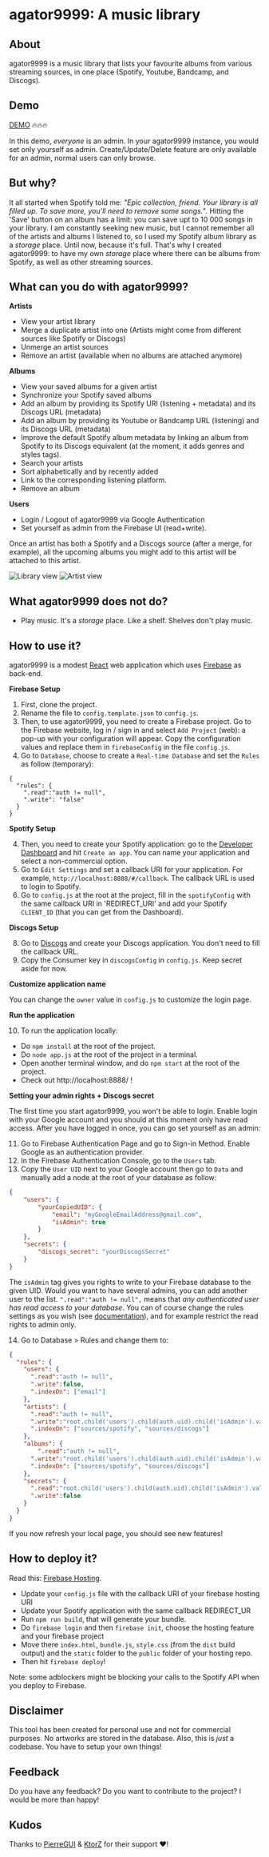 # agator9999: A music library

## About
agator9999 is a music library that lists your favourite albums from various streaming sources, in one place (Spotify, Youtube, Bandcamp, and Discogs).

## Demo

[DEMO](https://agator9999-demo.firebaseapp.com) 🔥🔥🔥

In this demo, *everyone* is an admin. In your agator9999 instance, you would set only yourself as admin. Create/Update/Delete feature are only available for an admin, normal users can only browse.

## But why?
It all started when Spotify told me: *"Epic collection, friend. Your library is all filled up. To save more, you'll need to remove some songs."*. Hitting the 'Save' button on an album has a limit: you can save upt to 10 000 songs in your library. I am constantly seeking new music, but I cannot remember all of the artists and albums I listened to, so I used my Spotify album library as a *storage* place. Until now, because it's full. That's why I created agator9999: to have my own *storage* place where there can be albums from Spotify, as well as other streaming sources.

## What can you do with agator9999?

**Artists**
- View your artist library
- Merge a duplicate artist into one (Artists might come from different sources like Spotify or Discogs)
- Unmerge an artist sources
- Remove an artist (available when no albums are attached anymore)

**Albums**
- View your saved albums for a given artist
- Synchronize your Spotify saved albums
- Add an album by providing its Spotify URI (listening + metadata) and its Discogs URL (metadata)
- Add an album by providing its Youtube or Bandcamp URL (listening) and its Discogs URL (metadata)
- Improve the default Spotify album metadata by linking an album from Spotify to its Discogs equivalent (at the moment, it adds genres and styles tags).
- Search your artists
- Sort alphabetically and by recently added
- Link to the corresponding listening platform.
- Remove an album

**Users**
- Login / Logout of agator9999 via Google Authentication
- Set yourself as admin from the Firebase UI (read+write).

Once an artist has both a Spotify and a Discogs source (after a merge, for example), all the upcoming albums you might add to this artist will be attached to this artist.

![Library view](https://github.com/agatheblues/agator9999/blob/master/static/images/library.png)
![Artist view](https://github.com/agatheblues/agator9999/blob/master/static/images/artist.png)

## What agator9999 does not do?

- Play music. It's a *storage* place. Like a shelf. Shelves don't play music.

## How to use it?
agator9999 is a modest [React](https://reactjs.org/) web application which uses [Firebase](https://firebase.google.com/?authuser=0) as back-end.

**Firebase Setup**

1. First, clone the project.
2. Rename the file to `config.template.json` to `config.js`.
2. Then, to use agator9999, you need to create a Firebase project. Go to the Firebase website, log in / sign in and select `Add Project` (web): a pop-up with your configuration will appear. Copy the configuration values and replace them in `firebaseConfig` in the file `config.js`.
3. Go to `Database`, choose to create a `Real-time Database` and set the `Rules` as follow (temporary):

```
{
  "rules": {
    ".read":"auth != null",
    ".write": "false"
  }
}
```

**Spotify Setup**

4. Then, you need to create your Spotify application: go to the [Developer Dashboard](https://beta.developer.spotify.com/dashboard/login) and hit `Create an app`. You can name your application and select a non-commercial option.
6. Go to `Edit Settings` and set a callback URI for your application. For example, `http://localhost:8888/#/callback`. The callback URL is used to login to Spotify.
7. Go to `config.js` at the root at the project, fill in the `spotifyConfig` with the same callback URI in 'REDIRECT_URI' and add your Spotify `CLIENT_ID` (that you can get from the Dashboard).

**Discogs Setup**

8. Go to [Discogs](https://www.discogs.com/settings/developers) and create your Discogs application. You don't need to fill the callback URL.
9. Copy the Consumer key in `discogsConfig` in `config.js`. Keep secret aside for now.

**Customize application name**

You can change the `owner` value in `config.js` to customize the login page.

**Run the application**

10. To run the application locally:
- Do `npm install` at the root of the project.
- Do `node app.js` at the root of the project in a terminal.
- Open another terminal window, and do `npm start` at the root of the project.
- Check out http://localhost:8888/ !

**Setting your admin rights + Discogs secret**

The first time you start agator9999, you won't be able to login. Enable login with your Google account and you should at this moment only have read access. After you have logged in once, you can go set yourself as an admin:

11. Go to Firebase Authentication Page and go to Sign-in Method. Enable Google as an authentication provider.
12. In the Firebase Authentication Console, go to the `Users` tab.
13. Copy the `User UID` next to your Google account then go to `Data` and manually add a node at the root of your database as follow:

```json
{
	"users": {
		"yourCopiedUID": {
			"email": "myGoogleEmailAddress@gmail.com",
			"isAdmin": true
		}
	},
	"secrets": {
		"discogs_secret": "yourDiscogsSecret"
	}
}
```

The `isAdmin` tag gives you rights to write to your Firebase database to the given UID. Would you want to have several admins, you can add another user to the list. `".read":"auth != null",` means that *any authenticated user has read access to your database*. You can of course change the rules settings as you wish (see [documentation](https://firebase.google.com/docs/database/security/)), and for example restrict the read rights to admin only.


14. Go to Database > Rules and change them to:

```json
{
  "rules": {
    "users": {
      ".read":"auth != null",
      ".write":false,
      ".indexOn": ["email"]
    },
    "artists": {
      ".read":"auth != null",
      ".write":"root.child('users').child(auth.uid).child('isAdmin').val() == true",
      ".indexOn": ["sources/spotify", "sources/discogs"]
    },
    "albums": {
    	".read":"auth != null",
      ".write":"root.child('users').child(auth.uid).child('isAdmin').val() == true",
      ".indexOn": ["sources/spotify", "sources/discogs"]
    },
    "secrets": {
      ".read":"root.child('users').child(auth.uid).child('isAdmin').val() == true",
      ".write":false
    }
  }
}
```


If you now refresh your local page, you should see new features!


## How to deploy it?

Read this: [Firebase Hosting](https://firebase.google.com/docs/hosting/).

* Update your `config.js` file with the callback URI of your firebase hosting URI
* Update your Spotify application with the same callback REDIRECT_UR
* Run `npm run build`, that will generate your bundle.
* Do `firebase login` and then `firebase init`, choose the hosting feature and your firebase project
* Move there `index.html`, `bundle.js`, `style.css` (from the `dist` build output) and the `static` folder to the `public` folder of your hosting repo.
* Then hit `firebase deploy`!

Note: some adblockers might be blocking your calls to the Spotify API when you deploy to Firebase.

## Disclaimer
This tool has been created for personal use and not for commercial purposes. No artworks are stored in the database. Also, this is *just* a codebase. You have to setup your own things!

## Feedback
Do you have any feedback? Do you want to contribute to the project? I would be more than happy!

## Kudos
Thanks to [PierreGUI](https://github.com/PierreGUI) & [KtorZ](https://github.com/KtorZ) for their support :heart:!
